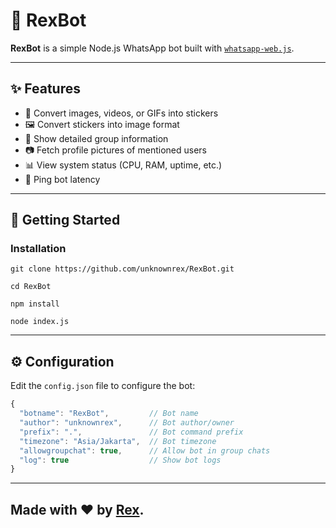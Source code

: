 # 🤖 RexBot

**RexBot** is a simple Node.js WhatsApp bot built with [`whatsapp-web.js`](https://github.com/pedroslopez/whatsapp-web.js).

---

## ✨ Features

- 💟 Convert images, videos, or GIFs into stickers
- 🖼️ Convert stickers into image format
- 👥 Show detailed group information
- 📷 Fetch profile pictures of mentioned users
- 📊 View system status (CPU, RAM, uptime, etc.)
- 🏓 Ping bot latency

---

## 🚀 Getting Started

### Installation

```
git clone https://github.com/unknownrex/RexBot.git

cd RexBot

npm install

node index.js
```

---

## ⚙️ Configuration
Edit the `config.json` file to configure the bot:
```javascript
{
  "botname": "RexBot",         // Bot name
  "author": "unknownrex",      // Bot author/owner
  "prefix": ".",               // Bot command prefix
  "timezone": "Asia/Jakarta",  // Bot timezone
  "allowgroupchat": true,      // Allow bot in group chats
  "log": true                  // Show bot logs
}
```

---

## Made with ❤️ by [Rex](https://github.com/unknownrex).

